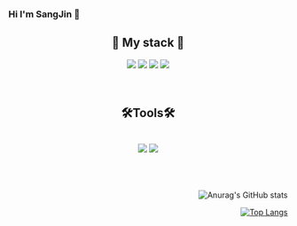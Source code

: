 ### Hi I'm SangJin 👋

<!--
**lsj0202/lsj0202** is a ✨ _special_ ✨ repository because its `README.md` (this file) appears on your GitHub profile.

Here are some ideas to get you started:

- 🔭 I’m currently working on ...
- 🌱 I’m currently learning ...
- 👯 I’m looking to collaborate on ...
- 🤔 I’m looking for help with ...
- 💬 Ask me about ...
- 📫 How to reach me: ...
- 😄 Pronouns: ...
- ⚡ Fun fact: ...
-->

<div align="center">
  <h2>🌱 My stack 🌱</h2>
  <img src="https://img.shields.io/badge/HTML5-E34F26?style=flat-square&logo=HTML5&logoColor=white"/>
  <img src="https://img.shields.io/badge/CSS3-1572B6?style=flat-square&logo=CSS3&logoColor=white"/>
  <img src="https://img.shields.io/badge/C-A8B9CC?style=flat-square&logo=C&logoColor=white"/>
  <img src="https://img.shields.io/badge/JavaScript-F7DF1E?style=flat-square&logo=JavaScript&logoColor=white"/>
</div>
<br>
<br>

<div align="center">
  <h2>🛠Tools🛠</h2>
  <br>
  <img src="https://img.shields.io/badge/Visual Studio code-24acf2?style=flat-round&logo=visualstudiocode&logoColor=white"/>
  <img src="https://img.shields.io/badge/Github-black?style=flat-round&logo=Github&logoColor=white"/>
</div>
<br><br><br>
<div align="right">
  
![Anurag's GitHub stats](https://github-readme-stats.vercel.app/api?username=lsj0202&show_icons=true&theme=radical)
  
</div>

<div align="right">
  
[![Top Langs](https://github-readme-stats.vercel.app/api/top-langs/?username=lsj0202&layout=compact)](https://github.com/anuraghazra/github-readme-stats)

</div>

